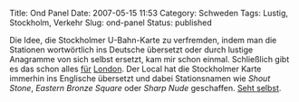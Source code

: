 Title: Ond Panel
Date: 2007-05-15 11:53
Category: Schweden
Tags: Lustig, Stockholm, Verkehr
Slug: ond-panel
Status: published

Die Idee, die Stockholmer U-Bahn-Karte zu verfremden, indem man die
Stationen wortwörtlich ins Deutsche übersetzt oder durch lustige
Anagramme von sich selbst ersetzt, kam mir schon einmal. Schließlich
gibt es das schon alles
[für](http://pauldwaite.co.uk/londonTubeMap/geoff-files/sillymaps/german_map.jpg)
[London](http://pauldwaite.co.uk/londonTubeMap/geoff-files/sillymaps/anagrammap.gif).
Der Local hat die Stockholmer Karte immerhin ins Englische übersetzt und
dabei Stationsnamen wie *Shout Stone*, *Eastern Bronze Square* oder
*Sharp Nude* geschaffen. [Seht
selbst](http://www.thelocal.se/subway/map.html).

